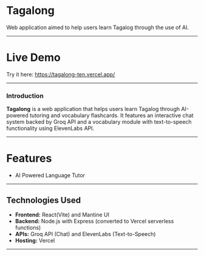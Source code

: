 # Tagalong

Web application aimed to help users learn Tagalog through the use of AI.

---

# Live Demo
Try it here: https://tagalong-ten.vercel.app/

---

### Introduction
**Tagalong** is a web application that helps users learn Tagalog through AI-powered tutoring and vocabulary flashcards. It features an interactive chat system backed by Groq API and a vocabulary module with text-to-speech functionality using ElevenLabs API.

---

# Features
- AI Powered Language Tutor

---

## Technologies Used
- **Frontend:** React(Vite) and Mantine UI
- **Backend:** Node.js with Express (converted to Vercel serverless functions)
- **APIs:** Groq API (Chat) and ElevenLabs (Text-to-Speech)
- **Hosting:** Vercel

---
